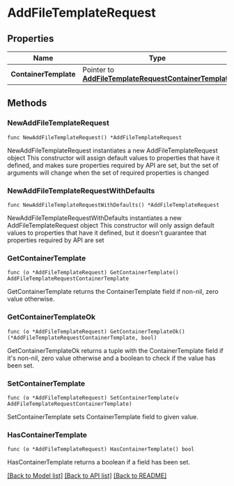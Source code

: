 # AddFileTemplateRequest

## Properties

Name | Type | Description | Notes
------------ | ------------- | ------------- | -------------
**ContainerTemplate** | Pointer to [**AddFileTemplateRequestContainerTemplate**](AddFileTemplateRequestContainerTemplate.md) |  | [optional] 

## Methods

### NewAddFileTemplateRequest

`func NewAddFileTemplateRequest() *AddFileTemplateRequest`

NewAddFileTemplateRequest instantiates a new AddFileTemplateRequest object
This constructor will assign default values to properties that have it defined,
and makes sure properties required by API are set, but the set of arguments
will change when the set of required properties is changed

### NewAddFileTemplateRequestWithDefaults

`func NewAddFileTemplateRequestWithDefaults() *AddFileTemplateRequest`

NewAddFileTemplateRequestWithDefaults instantiates a new AddFileTemplateRequest object
This constructor will only assign default values to properties that have it defined,
but it doesn't guarantee that properties required by API are set

### GetContainerTemplate

`func (o *AddFileTemplateRequest) GetContainerTemplate() AddFileTemplateRequestContainerTemplate`

GetContainerTemplate returns the ContainerTemplate field if non-nil, zero value otherwise.

### GetContainerTemplateOk

`func (o *AddFileTemplateRequest) GetContainerTemplateOk() (*AddFileTemplateRequestContainerTemplate, bool)`

GetContainerTemplateOk returns a tuple with the ContainerTemplate field if it's non-nil, zero value otherwise
and a boolean to check if the value has been set.

### SetContainerTemplate

`func (o *AddFileTemplateRequest) SetContainerTemplate(v AddFileTemplateRequestContainerTemplate)`

SetContainerTemplate sets ContainerTemplate field to given value.

### HasContainerTemplate

`func (o *AddFileTemplateRequest) HasContainerTemplate() bool`

HasContainerTemplate returns a boolean if a field has been set.


[[Back to Model list]](../README.md#documentation-for-models) [[Back to API list]](../README.md#documentation-for-api-endpoints) [[Back to README]](../README.md)


